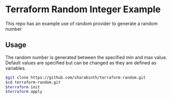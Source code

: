 # Terraform Random Integer Example
This repo has an example use of random provider to generate a random number

## Usage
The random number is generated between the specified min and max value.  Default values are specified but can be changed as they are defined as variables.

``` bash
$git clone https://github.com/sharabinth/terraform-random.git
$cd terraform-random.git
$terraform init
$terraform apply
```
